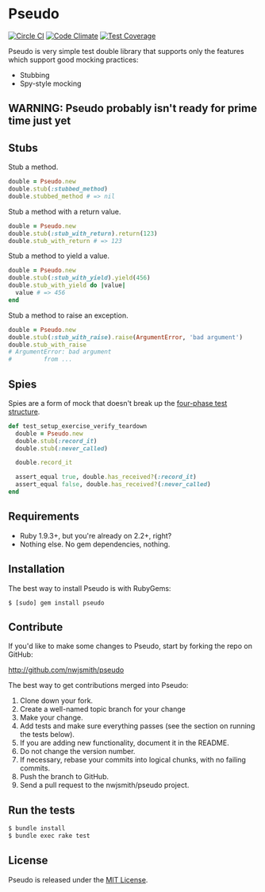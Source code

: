 # Pseudo

[![Circle CI](https://circleci.com/gh/nwjsmith/pseudo.svg?style=svg)](https://circleci.com/gh/nwjsmith/pseudo)
[![Code Climate](https://codeclimate.com/github/nwjsmith/pseudo/badges/gpa.svg)](https://codeclimate.com/github/nwjsmith/pseudo)
[![Test Coverage](https://codeclimate.com/github/nwjsmith/pseudo/badges/coverage.svg)](https://codeclimate.com/github/nwjsmith/pseudo)

Pseudo is very simple test double library that supports only the features which support good mocking practices:

* Stubbing
* Spy-style mocking

## WARNING: Pseudo probably isn't ready for prime time just yet

## Stubs

Stub a method.

``` ruby
double = Pseudo.new
double.stub(:stubbed_method)
double.stubbed_method # => nil
```

Stub a method with a return value.

``` ruby
double = Pseudo.new
double.stub(:stub_with_return).return(123)
double.stub_with_return # => 123
```

Stub a method to yield a value.

``` ruby
double = Pseudo.new
double.stub(:stub_with_yield).yield(456)
double.stub_with_yield do |value|
  value # => 456
end
```

Stub a method to raise an exception.

``` ruby
double = Pseudo.new
double.stub(:stub_with_raise).raise(ArgumentError, 'bad argument')
double.stub_with_raise
# ArgumentError: bad argument
#         from ...
```

## Spies

Spies are a form of mock that doesn't break up the [four-phase test structure](http://xunitpatterns.com/Four%20Phase%20Test.html).

``` ruby
def test_setup_exercise_verify_teardown
  double = Pseudo.new
  double.stub(:record_it)
  double.stub(:never_called)

  double.record_it

  assert_equal true, double.has_received?(:record_it)
  assert_equal false, double.has_received?(:never_called)
end
```

## Requirements

* Ruby 1.9.3+, but you're already on 2.2+, right?
* Nothing else. No gem dependencies, nothing.

## Installation

The best way to install Pseudo is with RubyGems:

```
$ [sudo] gem install pseudo
```

## Contribute

If you'd like to make some changes to Pseudo, start by forking the repo on GitHub:

http://github.com/nwjsmith/pseudo

The best way to get contributions merged into Pseudo:

1. Clone down your fork.
2. Create a well-named topic branch for your change
3. Make your change.
4. Add tests and make sure everything passes (see the section on running the tests below).
5. If you are adding new functionality, document it in the README.
6. Do not change the version number.
7. If necessary, rebase your commits into logical chunks, with no failing commits.
8. Push the branch to GitHub.
9. Send a pull request to the nwjsmith/pseudo project.

## Run the tests

``` bash
$ bundle install
$ bundle exec rake test
```

## License

Pseudo is released under the [MIT License](http://opensource.org/licenses/MIT).
